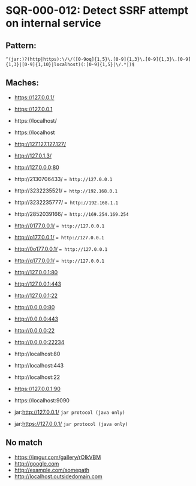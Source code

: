
# SQR-000-012: Detect SSRF attempt on internal service

## Pattern:

```
^(jar:)?(http|https):\/\/([0-9oq]{1,5}\.[0-9]{1,3}\.[0-9]{1,3}\.[0-9]{1,3}|[0-9]{1,10}|localhost)(:[0-9]{1,5}|\/.*|)$
```

## Maches:

* https://127.0.0.1/
* https://127.0.0.1
* https://localhost/
* https://localhost

* http://127.127.127.127/
* http://127.0.1.3/
* http://127.0.0.0:80


* http://2130706433/ `= http://127.0.0.1`
* http://3232235521/ `= http://192.168.0.1`
* http://3232235777/ `= http://192.168.1.1`
* http://2852039166/  `= http://169.254.169.254`


* http://0177.0.0.1/ `= http://127.0.0.1`
* http://o177.0.0.1/ `= http://127.0.0.1`
* http://0o177.0.0.1/ `= http://127.0.0.1`
* http://q177.0.0.1/ `= http://127.0.0.1`

* http://127.0.0.1:80
* http://127.0.0.1:443
* http://127.0.0.1:22
* http://0.0.0.0:80
* http://0.0.0.0:443
* http://0.0.0.0:22
* http://0.0.0.0:22234

* http://localhost:80
* http://localhost:443
* http://localhost:22


* https://127.0.0.1:90
* https://localhost:9090

* jar:http://127.0.0.1/ `jar protocol (java only)`
* jar:https://127.0.0.1/ `jar protocol (java only)`

## No match

* https://imgur.com/gallery/rOIkVBM
* http://google.com
* http://example.com/somepath
* http://localhost.outsidedomain.com
